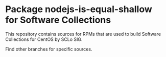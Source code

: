 # Package nodejs-is-equal-shallow for Software Collections

This repository contains sources for RPMs that are used
to build Software Collections for CentOS by SCLo SIG.

Find other branches for specific sources.
